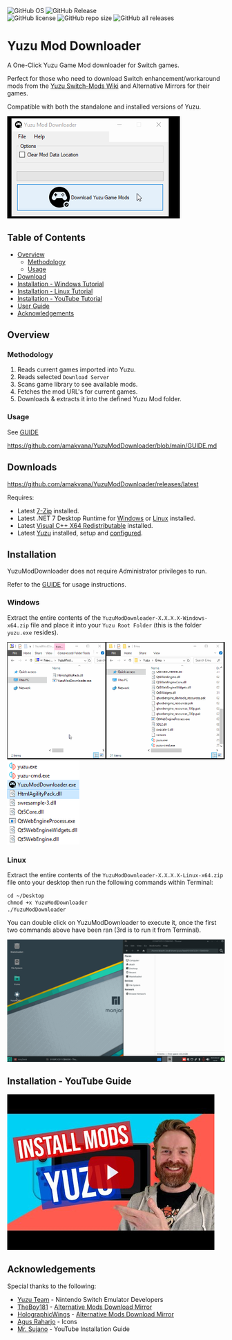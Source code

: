 ![GitHub OS](https://img.shields.io/static/v1?label=OS&message=WINDOWS%20|%20LINUX%20|%20STEAMOS&style=for-the-badge&color=brightgreen)
![GitHub Release](https://img.shields.io/github/v/release/amakvana/YuzuModDownloader?style=for-the-badge)
<br>
![GitHub license](https://img.shields.io/github/license/amakvana/YuzuModDownloader?style=for-the-badge)
![GitHub repo size](https://img.shields.io/github/repo-size/amakvana/YuzuModDownloader?style=for-the-badge)
![GitHub all releases](https://img.shields.io/github/downloads/amakvana/YuzuModDownloader/total?style=for-the-badge)

# Yuzu Mod Downloader

A One-Click Yuzu Game Mod downloader for Switch games.

Perfect for those who need to download Switch enhancement/workaround mods from the [Yuzu Switch-Mods Wiki](https://github.com/yuzu-emu/yuzu/wiki/Switch-Mods) and Alternative Mirrors for their games.

Compatible with both the standalone and installed versions of Yuzu.

![YuzuModDownloaderAnimated](images/ymd.gif)

## Table of Contents

- [Overview](#overview)
  - [Methodology](#methodology)
  - [Usage](#usage)
- [Download](#downloads)
- [Installation - Windows Tutorial](#windows)
- [Installation - Linux Tutorial](#linux)
- [Installation - YouTube Tutorial](#installation---youtube-guide)
- [User Guide](https://github.com/amakvana/YuzuModDownloader/blob/main/GUIDE.md)
- [Acknowledgements](#acknowledgements)

## Overview

### Methodology

1. Reads current games imported into Yuzu.
2. Reads selected `Download Server`
3. Scans game library to see available mods.
4. Fetches the mod URL's for current games.
5. Downloads & extracts it into the defined Yuzu Mod folder.

### Usage

See [GUIDE](https://github.com/amakvana/YuzuModDownloader/blob/main/GUIDE.md)

https://github.com/amakvana/YuzuModDownloader/blob/main/GUIDE.md

## Downloads

https://github.com/amakvana/YuzuModDownloader/releases/latest

Requires:

- Latest [7-Zip](https://www.7-zip.org/a/7z2201-x64.msi) installed.
- Latest .NET 7 Desktop Runtime for [Windows](https://dotnet.microsoft.com/en-us/download/dotnet/thank-you/runtime-desktop-7.0.5-windows-x64-installer) or [Linux](https://learn.microsoft.com/en-gb/dotnet/core/install/linux?WT.mc_id=dotnet-35129-website) installed.
- Latest [Visual C++ X64 Redistributable](https://aka.ms/vs/16/release/vc_redist.x64.exe) installed.
- Latest [Yuzu](https://yuzu-emu.org/downloads/) installed, setup and [configured](https://youtu.be/kSVlTC1mO9w).

## Installation

YuzuModDownloader does not require Administrator privileges to run.

Refer to the [GUIDE](https://github.com/amakvana/YuzuModDownloader/blob/main/GUIDE.md) for usage instructions.

### Windows

Extract the entire contents of the `YuzuModDownloader-X.X.X.X-Windows-x64.zip` file and place it into your `Yuzu Root Folder` (this is the folder `yuzu.exe` resides).

![YuzuModDownloaderSetupWindowsAnimated](images/ymd-setup-windows.gif)
![YuzuModDownloaderSetupWindows](images/ymd-setup-windows-2.png)

### Linux

Extract the entire contents of the `YuzuModDownloader-X.X.X.X-Linux-x64.zip` file onto your desktop then run the following commands within Terminal:

```
cd ~/Desktop
chmod +x YuzuModDownloader
./YuzuModDownloader
```

You can double click on YuzuModDownloader to execute it, once the first two commands above have been ran (3rd is to run it from Terminal).

![YuzuModDownloaderSetupLinuxAnimated](images/ymd-setup-linux.gif)

## Installation - YouTube Guide

[![Watch the video](images/ymd-youtube.jpg)](https://youtu.be/q_2ivWN07Kw)

## Acknowledgements

Special thanks to the following:

- [Yuzu Team](https://yuzu-emu.org/) - Nintendo Switch Emulator Developers
- [TheBoy181](https://github.com/theboy181/) - [Alternative Mods Download Mirror](https://github.com/theboy181/switch-ptchtxt-mods)
- [HolographicWings](https://github.com/HolographicWings) - [Alternative Mods Download Mirror](https://github.com/HolographicWings/TOTK-Mods-collection)
- [Agus Raharjo](https://www.iconfinder.com/agusraharj) - Icons
- [Mr. Sujano](https://www.youtube.com/watch?v=q_2ivWN07Kw) - YouTube Installation Guide
